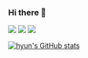 ### Hi there 👋
<a href="mailto:﻿jh9501@gmail.com?subject=from github:" target="_blank"><img src="https://img.shields.io/badge/Gmail-EA4335?style=flat&logo=Gmail&logoColor=ffffff"/></a>
<img src="https://img.shields.io/badge/swift-F05138?style=flat&logo=swift&logoColor=ffffff"/></a>
<img src="https://img.shields.io/badge/C++-00599C?style=flat&logo=c%2B%2B&logoColor=ffffff"/></a>

<!--
**hyun083/hyun083** is a ✨ _special_ ✨ repository because its `README.md` (this file) appears on your GitHub profile.

Here are some ideas to get you started:

- 🔭 I’m currently working on ...
- 🌱 I’m currently learning ...
- 👯 I’m looking to collaborate on ...
- 🤔 I’m looking for help with ...
- 💬 Ask me about ...
- 📫 How to reach me: ...
- 😄 Pronouns: ...
- ⚡ Fun fact: ...
-->


[![hyun's GitHub stats](https://github-readme-stats.vercel.app/api?username=hyun083&hide=stars,prs,contribs&theme=swift)](https://github.com/hyun083/github-readme-stats)

